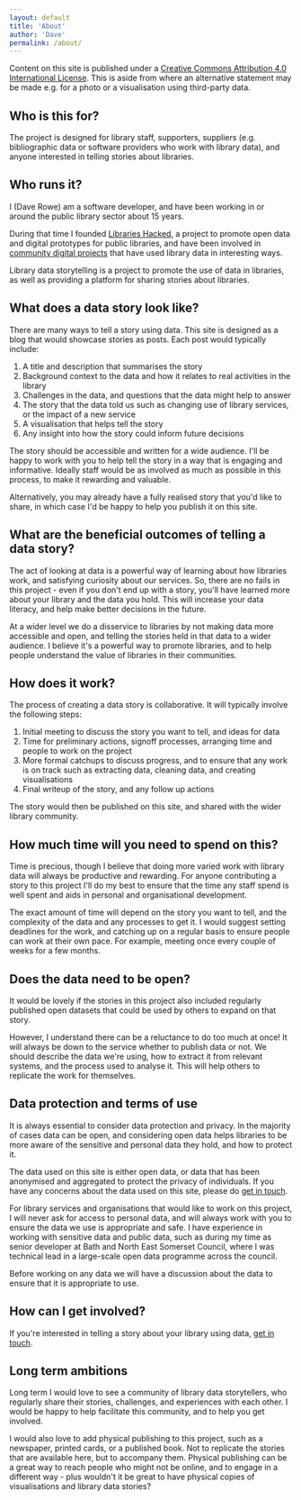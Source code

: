 ```yaml
---
layout: default
title: 'About'
author: 'Dave'
permalink: /about/
---
```


Content on this site is published under a [Creative Commons Attribution 4.0 International License](https://creativecommons.org/licenses/by/4.0/). This is aside from where an alternative statement may be made e.g. for a photo or a visualisation using third-party data.

## Who is this for?

The project is designed for library staff, supporters, suppliers (e.g. bibliographic data or software providers who work with library data), and anyone interested in telling stories about libraries.

## Who runs it?

I (Dave Rowe) am a software developer, and have been working in or around the public library sector about 15 years.

During that time I founded [Libraries Hacked](https://librarieshacked.org/), a project to promote open data and digital prototypes for public libraries, and have been involved in [community digital projects](https://www.librarieshacked.org/projects/) that have used library data in interesting ways.

Library data storytelling is a project to promote the use of data in libraries, as well as providing a platform for sharing stories about libraries.

## What does a data story look like?

There are many ways to tell a story using data. This site is designed as a blog that would showcase stories as posts. Each post would typically include:

1. A title and description that summarises the story
2. Background context to the data and how it relates to real activities in the library
3. Challenges in the data, and questions that the data might help to answer
4. The story that the data told us such as changing use of library services, or the impact of a new service
5. A visualisation that helps tell the story
6. Any insight into how the story could inform future decisions

The story should be accessible and written for a wide audience. I'll be happy to work with you to help tell the story in a way that is engaging and informative. Ideally staff would be as involved as much as possible in this process, to make it rewarding and valuable.

Alternatively, you may already have a fully realised story that you'd like to share, in which case I'd be happy to help you publish it on this site.

## What are the beneficial outcomes of telling a data story?

The act of looking at data is a powerful way of learning about how libraries work, and satisfying curiosity about our services. So, there are no fails in this project - even if you don't end up with a story, you'll have learned more about your library and the data you hold. This will increase your data literacy, and help make better decisions in the future.

At a wider level we do a disservice to libraries by not making data more accessible and open, and telling the stories held in that data to a wider audience. I believe it's a powerful way to promote libraries, and to help people understand the value of libraries in their communities.

## How does it work?

The process of creating a data story is collaborative. It will typically involve the following steps:

1. Initial meeting to discuss the story you want to tell, and ideas for data
2. Time for preliminary actions, signoff processes, arranging time and people to work on the project
3. More formal catchups to discuss progress, and to ensure that any work is on track such as extracting data, cleaning data, and creating visualisations
4. Final writeup of the story, and any follow up actions

The story would then be published on this site, and shared with the wider library community.

## How much time will you need to spend on this?

Time is precious, though I believe that doing more varied work with library data will always be productive and rewarding. For anyone contributing a story to this project I'll do my best to ensure that the time any staff spend is well spent and aids in personal and organisational development.

The exact amount of time will depend on the story you want to tell, and the complexity of the data and any processes to get it. I would suggest setting deadlines for the work, and catching up on a regular basis to ensure people can work at their own pace. For example, meeting once every couple of weeks for a few months.

## Does the data need to be open?

It would be lovely if the stories in this project also included regularly published open datasets that could be used by others to expand on that story.

However, I understand there can be a reluctance to do too much at once! It will always be down to the service whether to publish data or not. We should describe the data we're using, how to extract it from relevant systems, and the process used to analyse it. This will help others to replicate the work for themselves.

## Data protection and terms of use

It is always essential to consider data protection and privacy. In the majority of cases data can be open, and considering open data helps libraries to be more aware of the sensitive and personal data they hold, and how to protect it.

The data used on this site is either open data, or data that has been anonymised and aggregated to protect the privacy of individuals. If you have any concerns about the data used on this site, please do [get in touch](mailto:info@librarieshacked.org).

For library services and organisations that would like to work on this project, I will never ask for access to personal data, and will always work with you to ensure the data we use is appropriate and safe. I have experience in working with sensitive data and public data, such as during my time as senior developer at Bath and North East Somerset Council, where I was technical lead in a large-scale open data programme across the council.

Before working on any data we will have a discussion about the data to ensure that it is appropriate to use.

## How can I get involved?

If you're interested in telling a story about your library using data, [get in touch](mailto:info@librarieshacked.org).

## Long term ambitions

Long term I would love to see a community of library data storytellers, who regularly share their stories, challenges, and experiences with each other. I would be happy to help facilitate this community, and to help you get involved.

I would also love to add physical publishing to this project, such as a newspaper, printed cards, or a published book. Not to replicate the stories that are available here, but to accompany them. Physical publishing can be a great way to reach people who might not be online, and to engage in a different way - plus wouldn't it be great to have physical copies of visualisations and library data stories?
